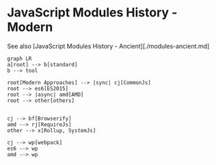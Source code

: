 # JavaScript Modules History - Modern

See also [JavaScript Modules History - Ancient][./modules-ancient.md]

```mermaid
graph LR
a[root] --> b[standard]
b --> tool

root[Modern Approaches] --> |sync| cj[CommonJs] 
root --> es6[ES2015]
root --> |async| amd[AMD]
root --> other[others]


cj --> bf[Browserify]
amd --> rj[RequireJs]
other --> x[Rollup, SystemJs] 

cj --> wp[webpack]
es6 --> wp
amd --> wp

```

